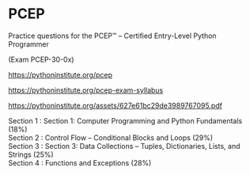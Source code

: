 # PCEP
Practice questions for the PCEP™ – Certified Entry-Level Python Programmer  

(Exam PCEP-30-0x)  

https://pythoninstitute.org/pcep  

https://pythoninstitute.org/pcep-exam-syllabus  

https://pythoninstitute.org/assets/627e61bc29de3989767095.pdf  

Section 1 : Section 1: Computer Programming and Python Fundamentals (18%)  
Section 2 : Control Flow – Conditional Blocks and Loops (29%)  
Section 3 : Section 3: Data Collections – Tuples, Dictionaries, Lists, and Strings (25%)  
Section 4 : Functions and Exceptions (28%)

